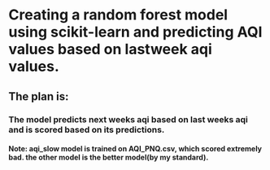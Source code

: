 # Creating a random forest model using scikit-learn and predicting AQI values based on lastweek aqi values.

## The plan is:
### The model predicts next weeks aqi based on last weeks aqi and is scored based on its predictions.

#### Note: aqi_slow model is trained on AQI_PNQ.csv, which scored extremely bad. the other model is the better model(by my standard).

